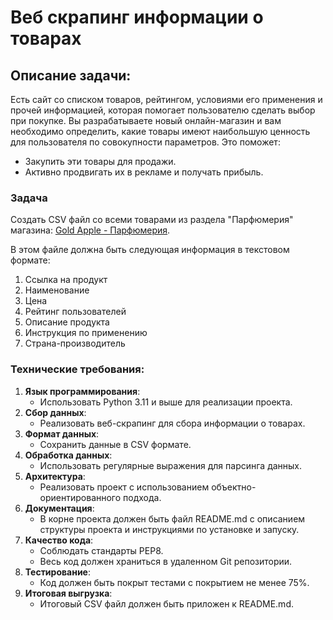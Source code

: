 # Веб скрапинг информации о товарах
## Описание задачи:

Есть сайт со списком товаров, рейтингом, условиями его применения и прочей информацией, которая помогает пользователю сделать выбор при покупке. Вы разрабатываете новый онлайн-магазин и вам необходимо определить, какие товары имеют наибольшую ценность для пользователя по совокупности параметров. Это поможет:

- Закупить эти товары для продажи.
- Активно продвигать их в рекламе и получать прибыль.

### Задача

Создать CSV файл со всеми товарами из раздела "Парфюмерия" магазина: [Gold Apple - Парфюмерия](https://goldapple.ru/parfjumerija).

В этом файле должна быть следующая информация в текстовом формате:

1. Ссылка на продукт
2. Наименование
3. Цена
4. Рейтинг пользователей
5. Описание продукта
6. Инструкция по применению
7. Страна-производитель

### Технические требования:

1. **Язык программирования**:
    - Использовать Python 3.11 и выше для реализации проекта.
2. **Сбор данных**:
    - Реализовать веб-скрапинг для сбора информации о товарах.
3. **Формат данных**:
    - Сохранить данные в CSV формате.
4. **Обработка данных**:
    - Использовать регулярные выражения для парсинга данных.
5. **Архитектура**:
    - Реализовать проект с использованием объектно-ориентированного подхода.
6. **Документация**:
    - В корне проекта должен быть файл README.md с описанием структуры проекта и инструкциями по установке и запуску.
7. **Качество кода**:
    - Соблюдать стандарты PEP8.
    - Весь код должен храниться в удаленном Git репозитории.
8. **Тестирование**:
    - Код должен быть покрыт тестами с покрытием не менее 75%.
9. **Итоговая выгрузка**:
    - Итоговый CSV файл должен быть приложен к README.md.